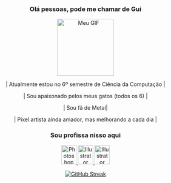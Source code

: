 <h3 align="center">Olá pessoas, pode me chamar de Gui</h3>

<div align="center">
  <img src="https://i.imgur.com/vde3O8R.gif" alt="Meu GIF" height="150" width="150" />
  
  <p>| Atualmente estou no 6º semestre de Ciência da Computação |</p>
  <p>| Sou apaixonado pelos meus gatos (todos os 6) |</p>
  <p>| Sou fã de Metal| </p>
  <p>| Pixel artista ainda amador, mas melhorando a cada dia | </p>
</div>

<h3 align="center">Sou profissa nisso aqui</h3>
<p align="center">
    <a href="seu link" target="blank">
        <img src="https://cdn.jsdelivr.net/gh/devicons/devicon@latest/icons/photoshop/photoshop-original.svg" alt="Photoshop" height="50" width="40" />
    </a>
    <a href="seu link" target="blank">
        <img src="https://cdn.jsdelivr.net/gh/devicons/devicon@latest/icons/illustrator/illustrator-plain.svg" alt="Illustrator" height="50" width="40" />
    </a>
      <a href="seu link" target="blank">
        <img src="https://cdn.jsdelivr.net/gh/devicons/devicon@latest/icons/figma/figma-original.svg" alt="Illustrator" height="50" width="40" />
    </a>
</p>

<div align="center">
  <a href="https://git.io/streak-stats">
    <img src="https://github-readme-streak-stats.herokuapp.com/?user=GuiDSousa" alt="GitHub Streak" />
  </a>
</div>

